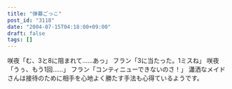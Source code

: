 ```yaml
---
title: "弾幕ごっこ"
post_id: "3118"
date: "2004-07-15T04:18:00+09:00"
draft: false
tags: []
---
```



咲夜「む、3と8に阻まれて……あっ」 フラン「3に当たった。1ミスね」 咲夜「うぅ、もう1回……」 フラン「コンティニューできないのさ！」 瀟洒なメイドさんは接待のために相手を心地よく勝たす手法も心得ているようです。
